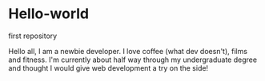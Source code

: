 # Hello-world
first repository

Hello all, I am a newbie developer. I love coffee (what dev doesn't), films and fitness. I'm currently about half way through my undergraduate degree and thought I would give web development a try on the side!
